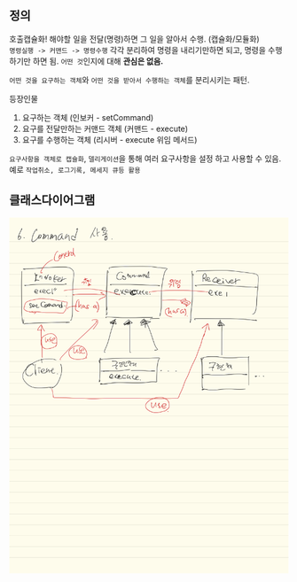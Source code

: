 ## 정의
호출캡슐화! 해야할 일을 전달(명령)하면 그 일을 알아서 수행. (캡슐화/모듈화)  
`명령실행 -> 커맨드 -> 명령수행` 각각 분리하여 명령을 내리기만하면 되고, 명령을 수행하기만 하면 됨.
`어떤 것`인지에 대해 **관심은 없음.**

`어떤 것을 요구하는 객체`와 `어떤 것을 받아서 수행하는 객체`를 분리시키는 패턴.

등장인물
1. 요구하는 객체 (인보커 - setCommand)
2. 요구를 전달만하는 커맨드 객체 (커맨드 - execute)
3. 요구를 수행하는 객체 (리시버 - execute 위임 메서드)


`요구사항을 객체로 캡슐화`, `델리게이션`을 통해 여러 요구사항을 설정 하고 사용할 수 있음.  
예로 `작업취소, 로그기록, 메세지 큐등 활용`

## 클래스다이어그램
![command](command.png)